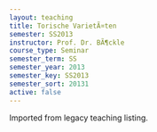 ```yaml
---
layout: teaching
title: Torische VarietÃ¤ten
semester: SS2013
instructor: Prof. Dr. BÃ¶ckle
course_type: Seminar
semester_term: SS
semester_year: 2013
semester_key: SS2013
semester_sort: 20131
active: false
---
```

Imported from legacy teaching listing.
